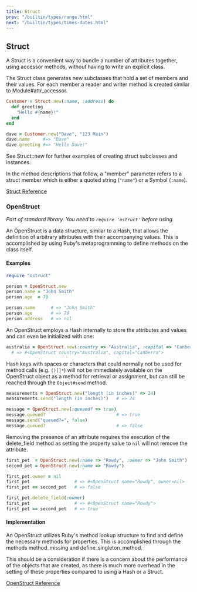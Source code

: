 ```yaml
---
title: Struct
prev: "/builtin/types/range.html"
next: "/builtin/types/times-dates.html"
---
```


## Struct[](#struct)

A Struct is a convenient way to bundle a number of attributes together, using accessor methods, without having to write an explicit class.

The Struct class generates new subclasses that hold a set of members and their values. For each member a reader and writer method is created similar to Module#attr\_accessor.


```ruby
Customer = Struct.new(:name, :address) do
  def greeting
    "Hello #{name}!"
  end
end

dave = Customer.new("Dave", "123 Main")
dave.name     #=> "Dave"
dave.greeting #=> "Hello Dave!"
```

See Struct::new for further examples of creating struct subclasses and instances.

In the method descriptions that follow, a "member" parameter refers to a struct member which is either a quoted string (`"name"`) or a Symbol (`:name`).

<a href='https://ruby-doc.org/core-2.7.0/Struct.html' class='ruby-doc remote' target='_blank'>Struct Reference</a>



### OpenStruct[](#openstruct)

*Part of standard library. You need to `require 'ostruct'` before using.*

An OpenStruct is a data structure, similar to a Hash, that allows the definition of arbitrary attributes with their accompanying values. This is accomplished by using Ruby's metaprogramming to define methods on the class itself.

#### Examples[](#examples)


```ruby
require "ostruct"

person = OpenStruct.new
person.name = "John Smith"
person.age  = 70

person.name      # => "John Smith"
person.age       # => 70
person.address   # => nil
```

An OpenStruct employs a Hash internally to store the attributes and values and can even be initialized with one:


```ruby
australia = OpenStruct.new(:country => "Australia", :capital => "Canberra")
  # => #<OpenStruct country="Australia", capital="Canberra">
```

Hash keys with spaces or characters that could normally not be used for method calls (e.g. `()[]*`) will not be immediately available on the OpenStruct object as a method for retrieval or assignment, but can still be reached through the `Object#send` method.


```ruby
measurements = OpenStruct.new("length (in inches)" => 24)
measurements.send("length (in inches)")   # => 24

message = OpenStruct.new(:queued? => true)
message.queued?                           # => true
message.send("queued?=", false)
message.queued?                           # => false
```

Removing the presence of an attribute requires the execution of the delete\_field method as setting the property value to `nil` will not remove the attribute.


```ruby
first_pet  = OpenStruct.new(:name => "Rowdy", :owner => "John Smith")
second_pet = OpenStruct.new(:name => "Rowdy")

first_pet.owner = nil
first_pet                 # => #<OpenStruct name="Rowdy", owner=nil>
first_pet == second_pet   # => false

first_pet.delete_field(:owner)
first_pet                 # => #<OpenStruct name="Rowdy">
first_pet == second_pet   # => true
```

#### Implementation[](#implementation)

An OpenStruct utilizes Ruby's method lookup structure to find and define the necessary methods for properties. This is accomplished through the methods method\_missing and define\_singleton\_method.

This should be a consideration if there is a concern about the performance of the objects that are created, as there is much more overhead in the setting of these properties compared to using a Hash or a Struct.

<a href='https://ruby-doc.org/stdlib-2.7.0/libdoc/ostruct/rdoc/OpenStruct.html' class='ruby-doc remote' target='_blank'>OpenStruct Reference</a>

